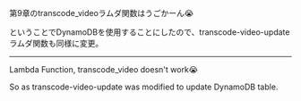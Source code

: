 第9章のtranscode_videoラムダ関数はうごかーん😭


ということでDynamoDBを使用することにしたので、transcode-video-updateラムダ関数も同様に変更。


***


Lambda Function, transcode_video doesn't work😭


So as transcode-video-update was modified to update DynamoDB table.


